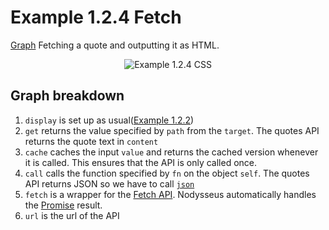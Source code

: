 # Example 1.2.4 Fetch
[Graph](https://nodysseus.ulysses.codes/#example_1_2_4)
Fetching a quote and outputting it as HTML.

<div align="center">
    <img src="https://gitlab.com/ulysses.codes/nodysseus/-/raw/main/docs/examples/images/1_2_4_graph.png" title="Example 1.2.4 CSS" />
</div>


## Graph breakdown

1. `display` is set up as usual([Example 1.2.2](https://gitlab.com/ulysses.codes/nodysseus/-/blob/main/docs/examples/1_2_2_html_children.md))
2. `get` returns the value specified by `path` from the `target`. The quotes API returns the quote text in `content`
3. `cache` caches the input `value` and returns the cached version whenever it is called. This ensures that the API is only called once.
4. `call` calls the function specified by `fn` on the object `self`. The quotes API returns JSON so we have to call [`json`](https://developer.mozilla.org/en-US/docs/Web/API/Response/json)
5. `fetch` is a wrapper for the [Fetch API](https://developer.mozilla.org/en-US/docs/Web/API/Fetch_API/Using_Fetch). Nodysseus automatically handles the [Promise](https://developer.mozilla.org/en-US/docs/Web/JavaScript/Reference/Global_Objects/Promise) result.
6. `url` is the url of the API